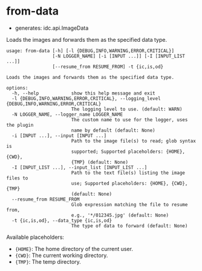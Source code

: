 # from-data

* generates: idc.api.ImageData

Loads the images and forwards them as the specified data type.

```
usage: from-data [-h] [-l {DEBUG,INFO,WARNING,ERROR,CRITICAL}]
                 [-N LOGGER_NAME] [-i [INPUT ...]] [-I [INPUT_LIST ...]]
                 [--resume_from RESUME_FROM] -t {ic,is,od}

Loads the images and forwards them as the specified data type.

options:
  -h, --help            show this help message and exit
  -l {DEBUG,INFO,WARNING,ERROR,CRITICAL}, --logging_level {DEBUG,INFO,WARNING,ERROR,CRITICAL}
                        The logging level to use. (default: WARN)
  -N LOGGER_NAME, --logger_name LOGGER_NAME
                        The custom name to use for the logger, uses the plugin
                        name by default (default: None)
  -i [INPUT ...], --input [INPUT ...]
                        Path to the image file(s) to read; glob syntax is
                        supported; Supported placeholders: {HOME}, {CWD},
                        {TMP} (default: None)
  -I [INPUT_LIST ...], --input_list [INPUT_LIST ...]
                        Path to the text file(s) listing the image files to
                        use; Supported placeholders: {HOME}, {CWD}, {TMP}
                        (default: None)
  --resume_from RESUME_FROM
                        Glob expression matching the file to resume from,
                        e.g., '*/012345.jpg' (default: None)
  -t {ic,is,od}, --data_type {ic,is,od}
                        The type of data to forward (default: None)
```

Available placeholders:

* `{HOME}`: The home directory of the current user.
* `{CWD}`: The current working directory.
* `{TMP}`: The temp directory.
